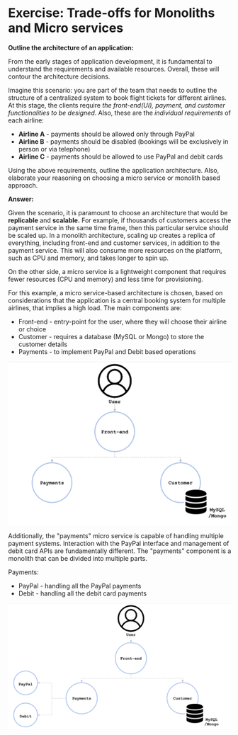 # Exercise: Trade-offs for Monoliths and Micro services

**Outline the architecture of an application:**

From the early stages of application development, it is fundamental to understand the requirements and available resources. Overall, these will contour the architecture decisions.

Imagine this scenario: you are part of the team that needs to outline the structure of a centralized system to book flight tickets for different airlines. At this stage, the clients require *the front-end(UI), payment, and customer functionalities to be designed*. Also, these are the *individual requirements* of each airline:

* **Airline A** - payments should be allowed only through PayPal
* **Airline B** - payments should be disabled (bookings will be exclusively in person or via telephone)
* **Airline C** - payments should be allowed to use PayPal and debit cards

Using the above requirements, outline the application architecture. Also, elaborate your reasoning on choosing a micro service or monolith based approach.

**Answer:**

Given the scenario, it is paramount to choose an architecture that would be **replicable** and **scalable.** For example, if thousands of customers access the payment service in the same time frame, then this particular service should be scaled up. In a monolith architecture, scaling up creates a replica of everything, including front-end and customer services, in addition to the payment service. This will also consume more resources on the platform, such as CPU and memory, and takes longer to spin up.

On the other side, a micro service is a lightweight component that requires fewer resources (CPU and memory) and less time for provisioning.

For this example, a micro service-based architecture is chosen, based on considerations that the application is a central booking system for multiple airlines, that implies a high load. The main components are:

* Front-end - entry-point for the user, where they will choose their airline or choice
* Customer - requires a database (MySQL or Mongo) to store the customer details
* Payments - to implement PayPal and Debit based operations

![Flight booking application using micro service architecture](7.a.png)

Additionally, the "payments" micro service is capable of handling multiple payment systems. Interaction with the PayPal interface and management of debit card APIs are fundamentally different. The "payments" component is a monolith that can be divided into multiple parts.

Payments:

* PayPal - handling all the PayPal payments
* Debit - handling all the debit card payments

![Payment service being split into PayPal and Debit micro services](7.b.png)